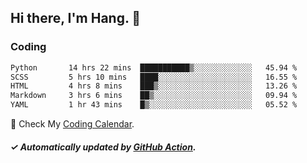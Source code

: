 ## Hi there, I'm Hang. 👋

### Coding

<!--START_SECTION:waka-->

```txt
Python       14 hrs 22 mins  ███████████▒░░░░░░░░░░░░░   45.94 %
SCSS         5 hrs 10 mins   ████░░░░░░░░░░░░░░░░░░░░░   16.55 %
HTML         4 hrs 8 mins    ███▒░░░░░░░░░░░░░░░░░░░░░   13.26 %
Markdown     3 hrs 6 mins    ██▒░░░░░░░░░░░░░░░░░░░░░░   09.94 %
YAML         1 hr 43 mins    █▒░░░░░░░░░░░░░░░░░░░░░░░   05.52 %
```

<!--END_SECTION:waka-->

🎉 Check My [Coding Calendar](https://github-chart-huhuhang.vercel.app/huhuhang).

##### ✓ Automatically updated by [GitHub Action](https://github.com/huhuhang/huhuhang/actions).

